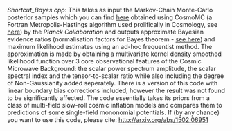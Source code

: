 _Shortcut_Bayes.cpp_: This takes as input the Markov-Chain Monte-Carlo posterior samples which you can find [here](http://pla.esac.esa.int/pla/) obtained using CosmoMC (a Fortran Metropolis-Hastings algorithm used prolifically in Cosmology, see [here](http://cosmologist.info/cosmomc)) by the _Planck Collaboration_ and outputs approximate Bayesian evidence ratios (normalisation factors for Bayes theorem - [see here](https://en.wikipedia.org/wiki/Bayes_factor)) and maximum likelihood estimates using an ad-hoc frequentist method. The approximation is made by obtaining a multivariate kernel density smoothed likelihood function over 3 core observational features of the Cosmic Microwave Background: the scalar power spectrum amplitude, the scalar spectral index and the tensor-to-scalar ratio while also including the degree of Non-Gaussianity added seperately. There is a version of this code with linear boundary bias corrections included, however the result was not found to be significantly affected. The code essentially takes its priors from a class of multi-field slow-roll cosmic inflation models and compares them to predictions of some single-field mononomial potentials. If (by any chance) you want to use this code, please cite: http://arxiv.org/abs/1502.06951  
